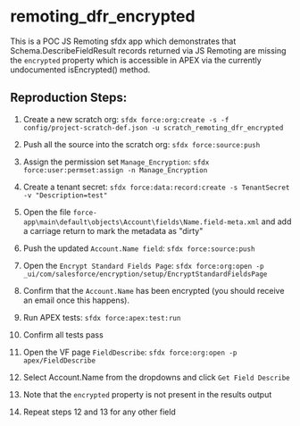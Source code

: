 # remoting_dfr_encrypted

This is a POC JS Remoting sfdx app which demonstrates that Schema.DescribeFieldResult records returned via JS Remoting are missing the `encrypted` property which is accessible in APEX via the currently undocumented isEncrypted() method.

## Reproduction Steps:

1) Create a new scratch org: `sfdx force:org:create -s -f config/project-scratch-def.json -u scratch_remoting_dfr_encrypted`

2) Push all the source into the scratch org: `sfdx force:source:push`

3) Assign the permission set `Manage_Encryption`: `sfdx force:user:permset:assign -n Manage_Encryption`

4) Create a tenant secret: `sfdx force:data:record:create -s TenantSecret -v "Description=test"`

5) Open the file `force-app\main\default\objects\Account\fields\Name.field-meta.xml` and add a carriage return to mark the metadata as "dirty"

6) Push the updated `Account.Name field`: `sfdx force:source:push`

7) Open the `Encrypt Standard Fields Page`: `sfdx force:org:open -p _ui/com/salesforce/encryption/setup/EncryptStandardFieldsPage`

8) Confirm that the `Account.Name` has been encrypted (you should receive an email once this happens).

9) Run APEX tests: `sfdx force:apex:test:run`

10) Confirm all tests pass

11) Open the VF page `FieldDescribe`: `sfdx force:org:open -p apex/FieldDescribe`

12) Select Account.Name from the dropdowns and click `Get Field Describe`

13) Note that the `encrypted` property is not present in the results output

14) Repeat steps 12 and 13 for any other field